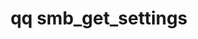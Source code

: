 ---
category: smb
command: smb_get_settings
keywords: qq, qq_cli, smb_get_settings
optional_options: []
permalink: /qq-cli-command-guide/smb/smb_get_settings.html
positional_options: []
sidebar: qq_cli_command_reference_sidebar
summary: This section explains how to use the <code>qq smb_get_settings</code> command.
synopsis: Get SMB settings
title: qq smb_get_settings
usage: qq smb_get_settings [-h]

---